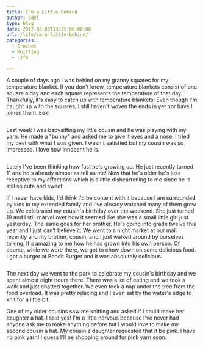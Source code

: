 ```yaml
---
title: I’m a Little Behind
author: Edel
type: blog
date: 2017-08-03T13:35:00+00:00
url: /life/im-a-little-behind/
categories:
  - Crochet
  - Knitting
  - Life

---
```

A couple of days ago I was behind on my granny squares for my temperature blanket. If you don't know, temperature blankets consist of one square a day and each square represents the temperature of that day. Thankfully, it's easy to catch up with temperature blankets! Even though I'm caught up with the squares, I still haven't woven the ends in yet nor have I joined them. Eek!

<img data-attachment-id="636" data-permalink="http://edelgrace.me/blog/life/im-a-little-behind/attachment/20170727_204718/" data-orig-file="https://i2.wp.com/edelgrace.me/blog/wp-content/uploads/2017/08/20170727_204718.jpg?fit=1000%2C563" data-orig-size="1000,563" data-comments-opened="1" data-image-meta="{&quot;aperture&quot;:&quot;2.4&quot;,&quot;credit&quot;:&quot;&quot;,&quot;camera&quot;:&quot;LG-K210&quot;,&quot;caption&quot;:&quot;&quot;,&quot;created_timestamp&quot;:&quot;1501188438&quot;,&quot;copyright&quot;:&quot;&quot;,&quot;focal_length&quot;:&quot;3.18&quot;,&quot;iso&quot;:&quot;250&quot;,&quot;shutter_speed&quot;:&quot;0.05&quot;,&quot;title&quot;:&quot;&quot;,&quot;orientation&quot;:&quot;1&quot;}" data-image-title="20170727_204718" data-image-description="" data-medium-file="https://i2.wp.com/edelgrace.me/blog/wp-content/uploads/2017/08/20170727_204718.jpg?fit=300%2C169" data-large-file="https://i2.wp.com/edelgrace.me/blog/wp-content/uploads/2017/08/20170727_204718.jpg?fit=663%2C373" src="https://i2.wp.com/edelgrace.me/blog/wp-content/uploads/2017/08/20170727_204718.jpg?resize=663%2C373" alt="" class="aligncenter size-large wp-image-636" srcset="https://i2.wp.com/edelgrace.me/blog/wp-content/uploads/2017/08/20170727_204718.jpg?w=1000 1000w, https://i2.wp.com/edelgrace.me/blog/wp-content/uploads/2017/08/20170727_204718.jpg?resize=300%2C169 300w, https://i2.wp.com/edelgrace.me/blog/wp-content/uploads/2017/08/20170727_204718.jpg?resize=768%2C432 768w, https://i2.wp.com/edelgrace.me/blog/wp-content/uploads/2017/08/20170727_204718.jpg?resize=982%2C553 982w, https://i2.wp.com/edelgrace.me/blog/wp-content/uploads/2017/08/20170727_204718.jpg?resize=400%2C225 400w" sizes="(max-width: 663px) 100vw, 663px" data-recalc-dims="1" />

Last week I was babysitting my little cousin and he was playing with my yarn. He made a "bunny" and asked me to give it eyes and a nose. I tried my best with what I was given. I wasn't satisfied but my cousin was so impressed. I love how innocent he is.

<img data-attachment-id="635" data-permalink="http://edelgrace.me/blog/life/im-a-little-behind/attachment/20170727_204744/" data-orig-file="https://i2.wp.com/edelgrace.me/blog/wp-content/uploads/2017/08/20170727_204744.jpg?fit=1000%2C563" data-orig-size="1000,563" data-comments-opened="1" data-image-meta="{&quot;aperture&quot;:&quot;2.4&quot;,&quot;credit&quot;:&quot;&quot;,&quot;camera&quot;:&quot;LG-K210&quot;,&quot;caption&quot;:&quot;&quot;,&quot;created_timestamp&quot;:&quot;1501188463&quot;,&quot;copyright&quot;:&quot;&quot;,&quot;focal_length&quot;:&quot;3.18&quot;,&quot;iso&quot;:&quot;300&quot;,&quot;shutter_speed&quot;:&quot;0.05&quot;,&quot;title&quot;:&quot;&quot;,&quot;orientation&quot;:&quot;1&quot;}" data-image-title="20170727_204744" data-image-description="" data-medium-file="https://i2.wp.com/edelgrace.me/blog/wp-content/uploads/2017/08/20170727_204744.jpg?fit=300%2C169" data-large-file="https://i2.wp.com/edelgrace.me/blog/wp-content/uploads/2017/08/20170727_204744.jpg?fit=663%2C373" src="https://i2.wp.com/edelgrace.me/blog/wp-content/uploads/2017/08/20170727_204744.jpg?resize=663%2C373" alt="" class="aligncenter size-full wp-image-635" srcset="https://i2.wp.com/edelgrace.me/blog/wp-content/uploads/2017/08/20170727_204744.jpg?w=1000 1000w, https://i2.wp.com/edelgrace.me/blog/wp-content/uploads/2017/08/20170727_204744.jpg?resize=300%2C169 300w, https://i2.wp.com/edelgrace.me/blog/wp-content/uploads/2017/08/20170727_204744.jpg?resize=768%2C432 768w, https://i2.wp.com/edelgrace.me/blog/wp-content/uploads/2017/08/20170727_204744.jpg?resize=982%2C553 982w, https://i2.wp.com/edelgrace.me/blog/wp-content/uploads/2017/08/20170727_204744.jpg?resize=400%2C225 400w" sizes="(max-width: 663px) 100vw, 663px" data-recalc-dims="1" />

Lately I've been thinking how fast he's growing up. He just recently turned 11 and he's already almost as tall as me! Now that he's older he's less receptive to my affections which is a little disheartening to me since he is still so cute and sweet!

If I never have kids, I'd think I'd be content with it because I am surrounded by kids in my extended family and I've already watched many of them grow up. We celebrated my cousin's birthday over the weekend. She just turned 19 and I still marvel over how it seemed like she was a small little girl just yesterday. The same goes for her brother. He's going into grade twelve this year and I just can't believe it. We went to a night market at our mall recently and my brother, cousin, and I just walked around by ourselves talking. It's amazing to me how he has grown into his own person. Of course, while we were there, we got to chow down on some delicious food. I got a burger at Bandit Burger and it was absolutely delicious.

<img data-attachment-id="637" data-permalink="http://edelgrace.me/blog/life/im-a-little-behind/attachment/20170728_183706/" data-orig-file="https://i0.wp.com/edelgrace.me/blog/wp-content/uploads/2017/08/20170728_183706.jpg?fit=1000%2C1437" data-orig-size="1000,1437" data-comments-opened="1" data-image-meta="{&quot;aperture&quot;:&quot;2.4&quot;,&quot;credit&quot;:&quot;&quot;,&quot;camera&quot;:&quot;LG-K210&quot;,&quot;caption&quot;:&quot;&quot;,&quot;created_timestamp&quot;:&quot;1501267026&quot;,&quot;copyright&quot;:&quot;&quot;,&quot;focal_length&quot;:&quot;3.18&quot;,&quot;iso&quot;:&quot;50&quot;,&quot;shutter_speed&quot;:&quot;0.003030303030303&quot;,&quot;title&quot;:&quot;&quot;,&quot;orientation&quot;:&quot;1&quot;}" data-image-title="20170728_183706" data-image-description="" data-medium-file="https://i0.wp.com/edelgrace.me/blog/wp-content/uploads/2017/08/20170728_183706.jpg?fit=209%2C300" data-large-file="https://i0.wp.com/edelgrace.me/blog/wp-content/uploads/2017/08/20170728_183706.jpg?fit=663%2C952" src="https://i0.wp.com/edelgrace.me/blog/wp-content/uploads/2017/08/20170728_183706.jpg?resize=663%2C952" alt="" class="aligncenter size-large wp-image-637" srcset="https://i0.wp.com/edelgrace.me/blog/wp-content/uploads/2017/08/20170728_183706.jpg?resize=713%2C1024 713w, https://i0.wp.com/edelgrace.me/blog/wp-content/uploads/2017/08/20170728_183706.jpg?resize=209%2C300 209w, https://i0.wp.com/edelgrace.me/blog/wp-content/uploads/2017/08/20170728_183706.jpg?resize=768%2C1104 768w, https://i0.wp.com/edelgrace.me/blog/wp-content/uploads/2017/08/20170728_183706.jpg?resize=982%2C1411 982w, https://i0.wp.com/edelgrace.me/blog/wp-content/uploads/2017/08/20170728_183706.jpg?resize=278%2C400 278w, https://i0.wp.com/edelgrace.me/blog/wp-content/uploads/2017/08/20170728_183706.jpg?w=1000 1000w" sizes="(max-width: 663px) 100vw, 663px" data-recalc-dims="1" />

The next day we went to the park to celebrate my cousin's birthday and we spent almost eight hours there. There was a lot of eating and we took a walk and just chatted together. We even took a nap under the tree from the food overload. It was pretty relaxing and I even sat by the water's edge to knit for a little bit.

One of my older cousins saw me knitting and asked if I could make her daughter a hat. I said yes! I'm a little nervous because I've never had anyone ask me to make anything before but I would love to make my second cousin a hat. My cousin's daughter requested that it be pink. I have no pink yarn! I guess I'll be shopping around for pink yarn soon.